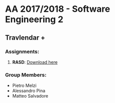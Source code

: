# AA	2017/2018 - Software Engineering 2
## Travlendar +
### Assignments:
1. **RASD**: [Download here](https://github.com/JustSalva/MelziPinaSalvadore/blob/master/RASD/RASD.pdf "RASD")
### Group Members:
- Pietro Melzi
- Alessandro Pina
- Matteo Salvadore

